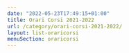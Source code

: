 ```yaml
---
date: "2022-05-23T17:49:15+01:00"
title: Orari Corsi 2021-2022
url: /category/orari-corsi-2021-2022/
layout: list-oraricorsi
menuSection: oraricorsi
---
```


<!--
questo è il body di /content/category/orari-corsi-2021-2022/_index.md
Usa il layout di list-oraricorsi.html
I riquadri sono fatti da summary-oraricorsi.html
-->